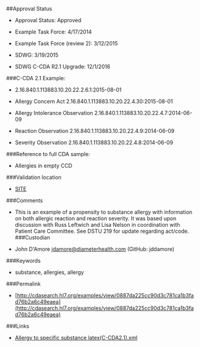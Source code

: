##Approval Status 

* Approval Status: Approved
* Example Task Force: 4/17/2014
* Example Task Force (review 2): 3/12/2015
* SDWG: 3/19/2015

* SDWG C-CDA R2.1 Upgrade: 12/1/2016    

###C-CDA 2.1 Example:

* 2.16.840.1.113883.10.20.22.2.6.1:2015-08-01

* Allergy Concern Act 2.16.840.1.113883.10.20.22.4.30:2015-08-01

* Allergy Intolerance Observation 2.16.840.1.113883.10.20.22.4.7:2014-06-09
* Reaction Observation 2.16.840.1.113883.10.20.22.4.9:2014-06-09
* Severity Observation 2.16.840.1.113883.10.20.22.4.8:2014-06-09

###Reference to full CDA sample:
* Allergies in empty CCD


###Validation location

* [SITE](https://sitenv.org/sandbox-ccda/ccda-validator)


###Comments

* This is an example of a propensity to substance allergy with information on both allergic reaction and reaction severity. It was based upon discussion with Russ Leftwich and Lisa Nelson in coordination with Patient Care Committee. See DSTU 219 for update regarding act/code.
###Custodian

* John D'Amore jdamore@diameterhealth.com (GitHub: jddamore)



###Keywords

* substance, allergies, allergy


###Permalink

* [http://cdasearch.hl7.org/examples/view/0887da225cc90d3c781ca1b3fad76b2a6c49eaea](http://cdasearch.hl7.org/examples/view/0887da225cc90d3c781ca1b3fad76b2a6c49eaea)

###Links

* [Allergy to specific substance latex(C-CDA2.1).xml](https://github.com/HL7/C-CDA-Examples/tree/master/Allergies/Allergy%20to%20latex/Allergy%20to%20specific%20substance%20latex%28C-CDA2.1%29.xml)
